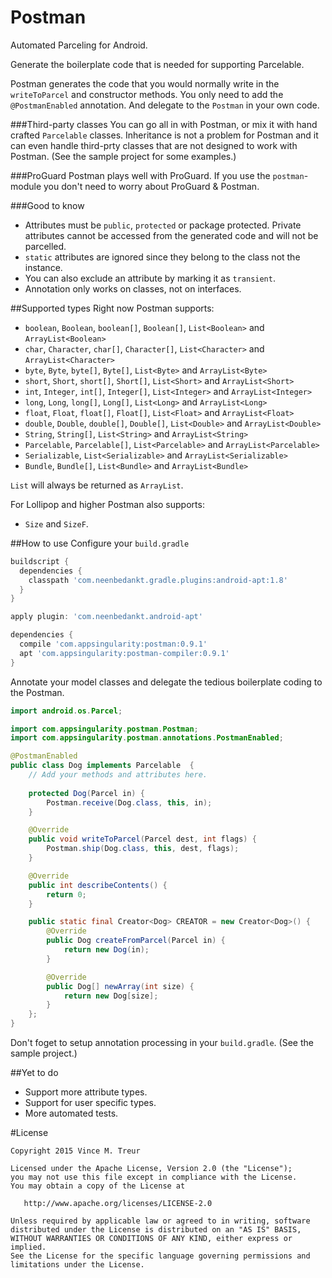 Postman
============

Automated Parceling for Android.

Generate the boilerplate code that is needed for supporting Parcelable.

Postman generates the code that you would normally write in the ```writeToParcel``` and constructor methods. 
You only need to add the ```@PostmanEnabled``` annotation. And delegate to the ```Postman``` in your own code.

###Third-party classes
You can go all in with Postman, or mix it with hand crafted ```Parcelable``` classes.
Inheritance is not a problem for Postman and it can even handle third-prty classes that are not designed to work with Postman. (See the sample project for some examples.)

###ProGuard
Postman plays well with ProGuard. If you use the ```postman```-module you don't need to worry about ProGuard & Postman.


###Good to know
-  Attributes must be ```public```, ```protected``` or package protected. Private attributes cannot be accessed from the generated code and will not be parcelled.
- ```static``` attributes are ignored since they belong to the class not the instance.
- You can also exclude an attribute by marking it as ```transient```.
- Annotation only works on classes, not on interfaces.

##Supported types
Right now Postman supports:

- ```boolean```, ```Boolean```, ```boolean[]```, ```Boolean[]```, ```List<Boolean>``` and ```ArrayList<Boolean>```
- ```char```, ```Character```, ```char[]```, ```Character[]```, ```List<Character>``` and ```ArrayList<Character>```
- ```byte```, ```Byte```, ```byte[]```, ```Byte[]```, ```List<Byte>``` and ```ArrayList<Byte>```
- ```short```, ```Short```, ```short[]```, ```Short[]```, ```List<Short>``` and ```ArrayList<Short>```
- ```int```, ```Integer```, ```int[]```, ```Integer[]```, ```List<Integer>``` and ```ArrayList<Integer>```
- ```long```, ```Long```, ```long[]```, ```Long[]```, ```List<Long>``` and ```ArrayList<Long>```
- ```float```, ```Float```, ```float[]```, ```Float[]```, ```List<Float>``` and ```ArrayList<Float>```
- ```double```, ```Double```, ```double[]```, ```Double[]```, ```List<Double>``` and ```ArrayList<Double>```
- ```String```, ```String[]```, ```List<String>``` and ```ArrayList<String>```
- ```Parcelable```, ```Parcelable[]```, ```List<Parcelable>``` and ```ArrayList<Parcelable>```
- ```Serializable```, ```List<Serializable>``` and ```ArrayList<Serializable>```
- ```Bundle```, ```Bundle[]```, ```List<Bundle>``` and ```ArrayList<Bundle>```

```List``` will always be returned as ```ArrayList```.


For Lollipop and higher Postman also supports:

- ```Size``` and ```SizeF```.


##How to use
Configure your ```build.gradle```

```groovy
buildscript {
  dependencies {
    classpath 'com.neenbedankt.gradle.plugins:android-apt:1.8'
  }
}

apply plugin: 'com.neenbedankt.android-apt'

dependencies {
  compile 'com.appsingularity:postman:0.9.1'
  apt 'com.appsingularity:postman-compiler:0.9.1'
}
```

Annotate your model classes and delegate the tedious boilerplate coding to the Postman.

```java
import android.os.Parcel;

import com.appsingularity.postman.Postman;
import com.appsingularity.postman.annotations.PostmanEnabled;

@PostmanEnabled
public class Dog implements Parcelable  {
	// Add your methods and attributes here.
	
	protected Dog(Parcel in) {
		Postman.receive(Dog.class, this, in);
	}

	@Override
	public void writeToParcel(Parcel dest, int flags) {
		Postman.ship(Dog.class, this, dest, flags);
	}

	@Override
	public int describeContents() {
		return 0;
	}

	public static final Creator<Dog> CREATOR = new Creator<Dog>() {
		@Override
		public Dog createFromParcel(Parcel in) {
			return new Dog(in);
		}

		@Override
		public Dog[] newArray(int size) {
			return new Dog[size];
		}
	};
}
```

Don't foget to setup annotation processing in your ```build.gradle```.
(See the sample project.)


##Yet to do
- Support more attribute types.
- Support for user specific types.
- More automated tests.

#License

    Copyright 2015 Vince M. Treur

    Licensed under the Apache License, Version 2.0 (the "License");
    you may not use this file except in compliance with the License.
    You may obtain a copy of the License at

       http://www.apache.org/licenses/LICENSE-2.0

    Unless required by applicable law or agreed to in writing, software
    distributed under the License is distributed on an "AS IS" BASIS,
    WITHOUT WARRANTIES OR CONDITIONS OF ANY KIND, either express or implied.
    See the License for the specific language governing permissions and
    limitations under the License.



